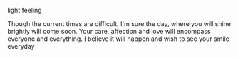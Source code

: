light feeling

Though the current times are difficult, 
I'm sure the day,  where you will shine brightly will come soon. Your care, affection and love will encompass everyone and everything.  I believe it will happen and wish to see your smile everyday